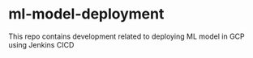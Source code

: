 # ml-model-deployment
This repo contains development related to deploying ML model in GCP using Jenkins CICD